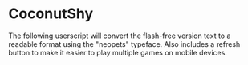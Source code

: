 # CoconutShy
The following userscript will convert the flash-free version text to a readable format using the "neopets" typeface. Also includes a refresh button to make it easier to play multiple games on mobile devices.
